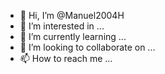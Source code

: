 


- 👋 Hi, I’m @Manuel2004H
- 👀 I’m interested in ...
- 🌱 I’m currently learning ...
- 💞️ I’m looking to collaborate on ...
- 📫 How to reach me ...

<!---
Manuel2004H/Manuel2004H is a ✨ special ✨ repository because its `README.md` (this file) appears on your GitHub profile.
You can click the Preview link to take a look at your changes.
--->
